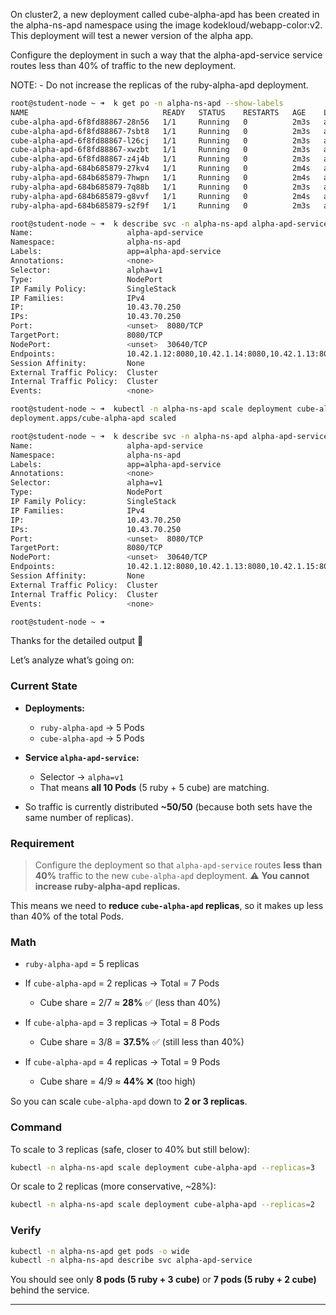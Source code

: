 On cluster2, a new deployment called cube-alpha-apd has been created in the alpha-ns-apd namespace using the image kodekloud/webapp-color:v2. This deployment will test a newer version of the alpha app.

Configure the deployment in such a way that the alpha-apd-service service routes less than 40% of traffic to the new deployment.


NOTE: - Do not increase the replicas of the ruby-alpha-apd deployment.

```bash
root@student-node ~ ➜  k get po -n alpha-ns-apd --show-labels 
NAME                              READY   STATUS    RESTARTS   AGE    LABELS
cube-alpha-apd-6f8fd88867-28n56   1/1     Running   0          2m3s   alpha=v1,pod-template-hash=6f8fd88867
cube-alpha-apd-6f8fd88867-7sbt8   1/1     Running   0          2m3s   alpha=v1,pod-template-hash=6f8fd88867
cube-alpha-apd-6f8fd88867-l26cj   1/1     Running   0          2m3s   alpha=v1,pod-template-hash=6f8fd88867
cube-alpha-apd-6f8fd88867-xwzbt   1/1     Running   0          2m3s   alpha=v1,pod-template-hash=6f8fd88867
cube-alpha-apd-6f8fd88867-z4j4b   1/1     Running   0          2m3s   alpha=v1,pod-template-hash=6f8fd88867
ruby-alpha-apd-684b685879-27kv4   1/1     Running   0          2m4s   alpha=v1,pod-template-hash=684b685879
ruby-alpha-apd-684b685879-7hwpn   1/1     Running   0          2m4s   alpha=v1,pod-template-hash=684b685879
ruby-alpha-apd-684b685879-7q88b   1/1     Running   0          2m3s   alpha=v1,pod-template-hash=684b685879
ruby-alpha-apd-684b685879-g8vvf   1/1     Running   0          2m4s   alpha=v1,pod-template-hash=684b685879
ruby-alpha-apd-684b685879-s2f9f   1/1     Running   0          2m3s   alpha=v1,pod-template-hash=684b685879

root@student-node ~ ➜  k describe svc -n alpha-ns-apd alpha-apd-service 
Name:                     alpha-apd-service
Namespace:                alpha-ns-apd
Labels:                   app=alpha-apd-service
Annotations:              <none>
Selector:                 alpha=v1
Type:                     NodePort
IP Family Policy:         SingleStack
IP Families:              IPv4
IP:                       10.43.70.250
IPs:                      10.43.70.250
Port:                     <unset>  8080/TCP
TargetPort:               8080/TCP
NodePort:                 <unset>  30640/TCP
Endpoints:                10.42.1.12:8080,10.42.1.14:8080,10.42.1.13:8080 + 7 more...
Session Affinity:         None
External Traffic Policy:  Cluster
Internal Traffic Policy:  Cluster
Events:                   <none>

root@student-node ~ ➜  kubectl -n alpha-ns-apd scale deployment cube-alpha-apd --replicas=3
deployment.apps/cube-alpha-apd scaled

root@student-node ~ ➜  k describe svc -n alpha-ns-apd alpha-apd-service 
Name:                     alpha-apd-service
Namespace:                alpha-ns-apd
Labels:                   app=alpha-apd-service
Annotations:              <none>
Selector:                 alpha=v1
Type:                     NodePort
IP Family Policy:         SingleStack
IP Families:              IPv4
IP:                       10.43.70.250
IPs:                      10.43.70.250
Port:                     <unset>  8080/TCP
TargetPort:               8080/TCP
NodePort:                 <unset>  30640/TCP
Endpoints:                10.42.1.12:8080,10.42.1.13:8080,10.42.1.15:8080 + 5 more...
Session Affinity:         None
External Traffic Policy:  Cluster
Internal Traffic Policy:  Cluster
Events:                   <none>

root@student-node ~ ➜  
```

Thanks for the detailed output 🙌

Let’s analyze what’s going on:

### Current State

* **Deployments:**

  * `ruby-alpha-apd` → 5 Pods
  * `cube-alpha-apd` → 5 Pods
* **Service `alpha-apd-service`:**

  * Selector → `alpha=v1`
  * That means **all 10 Pods** (5 ruby + 5 cube) are matching.
* So traffic is currently distributed **\~50/50** (because both sets have the same number of replicas).

### Requirement

> Configure the deployment so that `alpha-apd-service` routes **less than 40%** traffic to the new `cube-alpha-apd` deployment.
> ⚠️ **You cannot increase ruby-alpha-apd replicas.**

This means we need to **reduce `cube-alpha-apd` replicas**, so it makes up less than 40% of the total Pods.

### Math

* `ruby-alpha-apd` = 5 replicas
* If `cube-alpha-apd` = 2 replicas → Total = 7 Pods

  * Cube share = 2/7 ≈ **28%** ✅ (less than 40%)
* If `cube-alpha-apd` = 3 replicas → Total = 8 Pods

  * Cube share = 3/8 = **37.5%** ✅ (still less than 40%)
* If `cube-alpha-apd` = 4 replicas → Total = 9 Pods

  * Cube share = 4/9 ≈ **44%** ❌ (too high)

So you can scale `cube-alpha-apd` down to **2 or 3 replicas**.

### Command

To scale to 3 replicas (safe, closer to 40% but still below):

```bash
kubectl -n alpha-ns-apd scale deployment cube-alpha-apd --replicas=3
```

Or scale to 2 replicas (more conservative, \~28%):

```bash
kubectl -n alpha-ns-apd scale deployment cube-alpha-apd --replicas=2
```

### Verify

```bash
kubectl -n alpha-ns-apd get pods -o wide
kubectl -n alpha-ns-apd describe svc alpha-apd-service
```

You should see only **8 pods (5 ruby + 3 cube)** or **7 pods (5 ruby + 2 cube)** behind the service.

---

